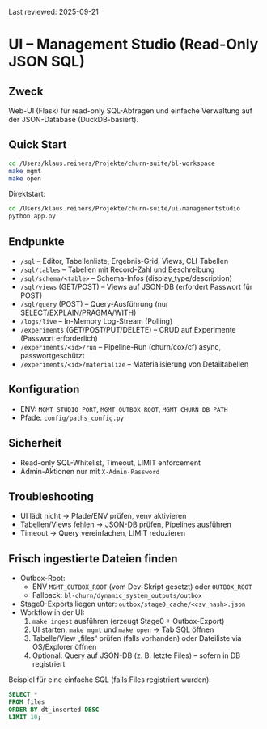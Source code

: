 Last reviewed: 2025-09-21

# UI – Management Studio (Read-Only JSON SQL)

## Zweck
Web-UI (Flask) für read-only SQL-Abfragen und einfache Verwaltung auf der JSON-Database (DuckDB-basiert).

## Quick Start
```bash
cd /Users/klaus.reiners/Projekte/churn-suite/bl-workspace
make mgmt
make open
```

Direktstart:
```bash
cd /Users/klaus.reiners/Projekte/churn-suite/ui-managementstudio
python app.py
```

## Endpunkte
- `/sql` – Editor, Tabellenliste, Ergebnis-Grid, Views, CLI-Tabellen
- `/sql/tables` – Tabellen mit Record-Zahl und Beschreibung
- `/sql/schema/<table>` – Schema-Infos (display_type/description)
- `/sql/views` (GET/POST) – Views auf JSON-DB (erfordert Passwort für POST)
- `/sql/query` (POST) – Query-Ausführung (nur SELECT/EXPLAIN/PRAGMA/WITH)
- `/logs/live` – In-Memory Log-Stream (Polling)
- `/experiments` (GET/POST/PUT/DELETE) – CRUD auf Experimente (Passwort erforderlich)
- `/experiments/<id>/run` – Pipeline-Run (churn/cox/cf) async, passwortgeschützt
- `/experiments/<id>/materialize` – Materialisierung von Detailtabellen

## Konfiguration
- ENV: `MGMT_STUDIO_PORT`, `MGMT_OUTBOX_ROOT`, `MGMT_CHURN_DB_PATH`
- Pfade: `config/paths_config.py`

## Sicherheit
- Read-only SQL-Whitelist, Timeout, LIMIT enforcement
- Admin-Aktionen nur mit `X-Admin-Password`

## Troubleshooting
- UI lädt nicht → Pfade/ENV prüfen, venv aktivieren
- Tabellen/Views fehlen → JSON-DB prüfen, Pipelines ausführen
- Timeout → Query vereinfachen, LIMIT reduzieren

## Frisch ingestierte Dateien finden
- Outbox-Root:
  - ENV `MGMT_OUTBOX_ROOT` (vom Dev-Skript gesetzt) oder `OUTBOX_ROOT`
  - Fallback: `bl-churn/dynamic_system_outputs/outbox`
- Stage0-Exports liegen unter: `outbox/stage0_cache/<csv_hash>.json`
- Workflow in der UI:
  1) `make ingest` ausführen (erzeugt Stage0 + Outbox-Export)
  2) UI starten: `make mgmt` und `make open` → Tab SQL öffnen
  3) Tabelle/View „files“ prüfen (falls vorhanden) oder Dateiliste via OS/Explorer öffnen
  4) Optional: Query auf JSON-DB (z. B. letzte Files) – sofern in DB registriert

Beispiel für eine einfache SQL (falls Files registriert wurden):
```sql
SELECT *
FROM files
ORDER BY dt_inserted DESC
LIMIT 10;
```

